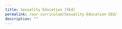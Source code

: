 ```yaml
---
title: Sexuality Education (SEd)
permalink: /our-curriculum/Sexuality-Education-SEd/
description: ""
---
```

